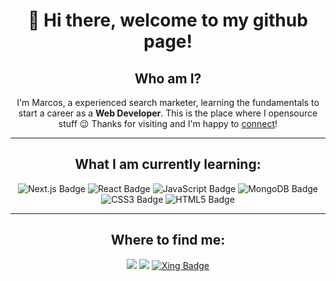 <h1 align="center">👋 Hi there, welcome to my github page!</h1>

<h2 align="center">Who am I?</h2>

<p align="center">
I'm Marcos, a experienced search marketer, learning the fundamentals to start a career as a <b>Web Developer</b>. This is the place where I opensource stuff 😉 Thanks for visiting and I'm happy to <a target="_blank" href="https://www.linkedin.com/in/marcos-de-barros">connect</a>!
</p>

---

<h2 align="center">What I am currently learning:</h2>

<p align="center">
  <img src="https://img.shields.io/badge/Next.js-000?logo=nextdotjs&logoColor=fff&style=for-the-badge" alt="Next.js Badge" />
  <img src="https://img.shields.io/badge/React-61DAFB?logo=react&logoColor=000&style=for-the-badge" alt="React Badge" />
  <img src="https://img.shields.io/badge/JavaScript-F7DF1E?style=for-the-badge&logo=javascript&logoColor=black" alt="JavaScript Badge" />
  <img src="https://img.shields.io/badge/MongoDB-47A248?logo=mongodb&logoColor=fff&style=for-the-badge" alt="MongoDB Badge" />
  <img src="https://img.shields.io/badge/CSS3-1572B6?&style=for-the-badge&logo=css3&logoColor=white" alt="CSS3 Badge" />
  <img src="https://img.shields.io/badge/html5%20-%23e34f26.svg?&style=for-the-badge&logo=html5&logoColor=white" alt="HTML5 Badge" />
</p>

---

<h2 align="center">Where to find me:</h2>

<p align="center">
<a href="https://www.linkedin.com/in/marcos-de-barros/"><img src="https://img.shields.io/badge/linkedin-%230077B5.svg?&style=for-the-badge&logo=linkedin&logoColor=white" /></a>
<a href="mailto:marcos.debarrosvioque@gmail.com"><img src="https://img.shields.io/badge/gmail-%23D14836.svg?&style=for-the-badge&logo=gmail&logoColor=white" /></a>
<a href="https://www.xing.com/profile/Marcos_deBarros/cv"><img src="https://img.shields.io/badge/Xing-006567?logo=xing&logoColor=fff&style=for-the-badge" alt="Xing Badge" /></a>
</p>
